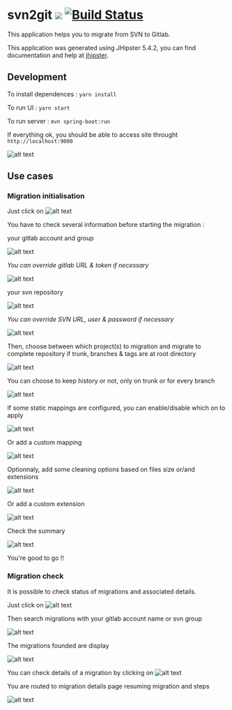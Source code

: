 # svn2git ![](https://img.shields.io/github/release/yodamad/svn2git.svg?style=popout) [![Build Status](https://yodamad.visualstudio.com/svn2git/_apis/build/status/svn2git-Maven-CI?branchName=dev)](https://yodamad.visualstudio.com/svn2git/_build/latest?definitionId=1?branchName=dev)
This application helps you to migrate from SVN to Gitlab.

This application was generated using JHipster 5.4.2, you can find documentation and help at [jhipster](https://www.jhipster.tech/documentation-archive/v5.4.2).

## Development

To install dependences : `yarn install`

To run UI : `yarn start`

To run server : `mvn spring-boot:run`

If everything ok, you should be able to access site throught `http://localhost:9000`

![alt text](https://raw.githubusercontent.com/yodamad/svn2git/master/github/home.png)

## Use cases
### Migration initialisation

Just click on ![alt text](https://raw.githubusercontent.com/yodamad/svn2git/master/github/start_migration.png)

You have to check several information before starting the migration :

your gitlab account and group
 
![alt text](https://raw.githubusercontent.com/yodamad/svn2git/master/github/check_gitlab.png)

*You can override gitlab URL & token if necessary*

![alt text](https://raw.githubusercontent.com/yodamad/svn2git/master/github/override_gitlab.png)

your svn repository
 
![alt text](https://raw.githubusercontent.com/yodamad/svn2git/master/github/check_svn.png)

*You can override SVN URL, user & password if necessary*

![alt text](https://raw.githubusercontent.com/yodamad/svn2git/master/github/override_svn.png)

Then, choose between which project(s) to migration and migrate to complete repository if trunk, branches & tags are at root directory
 
![alt text](https://raw.githubusercontent.com/yodamad/svn2git/master/github/choose_svn.png)

You can choose to keep history or not, only on trunk or for every branch

![alt text](https://raw.githubusercontent.com/yodamad/svn2git/master/github/history_options.png)

If some static mappings are configured, you can enable/disable which on to apply

![alt text](https://raw.githubusercontent.com/yodamad/svn2git/master/github/mappings.png)

Or add a custom mapping

![alt text](https://raw.githubusercontent.com/yodamad/svn2git/master/github/custom_mapping.png)

Optionnaly, add some cleaning options based on files size or/and extensions

![alt text](https://raw.githubusercontent.com/yodamad/svn2git/master/github/cleaning_options.png)

Or add a custom extension

![alt text](https://raw.githubusercontent.com/yodamad/svn2git/master/github/custom_extension.png)

Check the summary
 
![alt text](https://raw.githubusercontent.com/yodamad/svn2git/master/github/summary.png)

You're good to go !!

### Migration check

It is possible to check status of migrations and associated details.

Just click on ![alt text](https://raw.githubusercontent.com/yodamad/svn2git/master/github/check_migration.png)

Then search migrations with your gitlab account name or svn group
 
![alt text](https://raw.githubusercontent.com/yodamad/svn2git/master/github/search_migration.png)

The migrations founded are display
 
![alt text](https://raw.githubusercontent.com/yodamad/svn2git/master/github/migrations_list.png)

You can check details of a migration by clicking on ![alt text](https://raw.githubusercontent.com/yodamad/svn2git/master/github/view.png)

You are routed to migration details page resuming migration and steps

![alt text](https://raw.githubusercontent.com/yodamad/svn2git/master/github/details.png)

